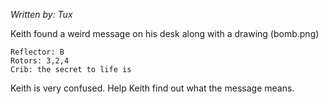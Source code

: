 *Written by: Tux*

Keith found a weird message on his desk along with a drawing (bomb.png)
```
Reflector: B
Rotors: 3,2,4
Crib: the secret to life is
```

Keith is very confused. Help Keith find out what the message means.